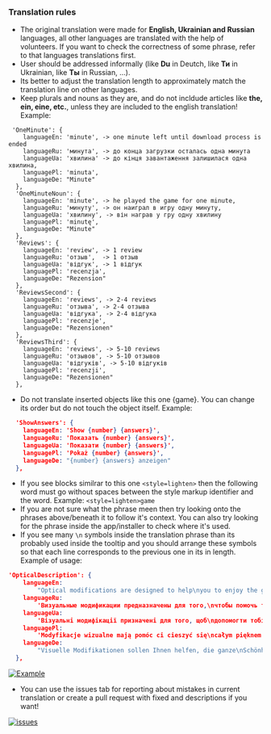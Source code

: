 ### Translation rules

- The original translation were made for **English, Ukrainian and Russian** languages, all other languages are translated with the help of volunteers. If you want to check the correctness of some phrase, refer to that languages translations first.
- User should be addressed informally (like **Du** in Deutch, like **Ти** in Ukrainian,  like **Ты** in Russian, ...).
- Its better to adjust the translation length to approximately match the translation line on other languages.
- Keep plurals and nouns as they are, and do not incldude articles like **the, ein, eine, etc.**, unless they are included to the english translation! Example: 
```
 'OneMinute': {
    languageEn: 'minute', -> one minute left until download process is ended 
    languageRu: 'минута', -> до конца загрузки осталась одна минута
    languageUa: 'хвилина' -> до кінця завантаження залишилася одна хвилина,
    languagePl: 'minuta',
    languageDe: "Minute"
  },
  'OneMinuteNoun': {
    languageEn: 'minute', -> he played the game for one minute,
    languageRu: 'минуту', -> он наиграл в игру одну минуту,
    languageUa: 'хвилину', -> він награв у гру одну хвилину
    languagePl: 'minutę',
    languageDe: "Minute"
  },
  'Reviews': {
    languageEn: 'review', -> 1 review
    languageRu: 'отзыв',  -> 1 отзыв
    languageUa: 'відгук', -> 1 відгук
    languagePl: 'recenzja',
    languageDe: "Rezension"
  },
  'ReviewsSecond': {
    languageEn: 'reviews', -> 2-4 reviews
    languageRu: 'отзыва', -> 2-4 отзыва
    languageUa: 'відгука', -> 2-4 відгука
    languagePl: 'recenzje',
    languageDe: "Rezensionen"
  },
  'ReviewsThird': {
    languageEn: 'reviews', -> 5-10 reviews
    languageRu: 'отзывов', -> 5-10 отзывов
    languageUa: 'відгуків', -> 5-10 відгуків
    languagePl: 'recenzji',
    languageDe: "Rezensionen"
  },
```
- Do not translate inserted objects like this one {game}. You can change its order but do not touch the object itself. Example:
```json
  'ShowAnswers': {
    languageEn: 'Show {number} {answers}',
    languageRu: 'Показать {number} {answers}',
    languageUa: 'Показати {number} {answers}',
    languagePl: 'Pokaż {number} {answers}',
    languageDe: "{number} {answers} anzeigen"
  },
```
- If you see blocks similrar to this one `<style=lighten>` then the following word must go without spaces between the style markup identifier and the word. Example: `<style=lighten>game`
- If you are not sure what the phrase meen then try looking onto the phrases above/beneath it to follow it's context. You can also try looking for the phrase inside the app/installer to check where it's used.
- If you see many `\n` symbols inside the translation phrase than its probably used inside the tooltip and you should arrange these symbols so that each line corresponds to the previous one in its in length. Example of usage:
```json
'OpticalDescription': {
    languageEn:
        "Optical modifications are designed to help\nyou to enjoy the game's beauty by changing\nit's visual component(models of items, players,\nthe surrounding world, etc.).",
    languageRu:
        'Визуальные модификации предназначены для того,\nчтобы помочь тебе насладиться всей красотой игры,\nизменяя её визуальные компоненты(модельки\nпредметов, персонажей, окружающего мира и т.д.).',
    languageUa:
        'Візуальні модифікації призначені для того, щоб\nдопомогти тобі насолодитися всією красою гри,\nзмінюючи її візуальні компоненти(модельки\nпредметів, персонажів, навколишнього світу і т.д.).',
    languagePl:
        'Modyfikacje wizualne mają pomóc ci cieszyć się\ncałym pięknem gry, zmieniając jej aspekty\nwizualne (modele obiektów, postaci, otaczającego\nświata itp.).',
    languageDe:
        "Visuelle Modifikationen sollen Ihnen helfen, die ganze\nSchönheit des Spiels zu genießen, indem seine visuellen\nKomponenten geändert werden (Modelle von Objekten,\nCharakteren, der umgebenden Welt usw.)."
  },
```
[![Example](https://raw.githubusercontent.com/kirill-21/Translation/main/images/newLineExample.png "Example")](https://raw.githubusercontent.com/kirill-21/Translation/main/images/newLineExample.png "Example")

- You can use the issues tab for reporting about mistakes in current translation or create a pull request with fixed and descriptions if you want!

[![issues](https://img.shields.io/github/issues/pandao/editor.md.svg "issues")](https://github.com/kirill-21/Translation/issues "issues")
